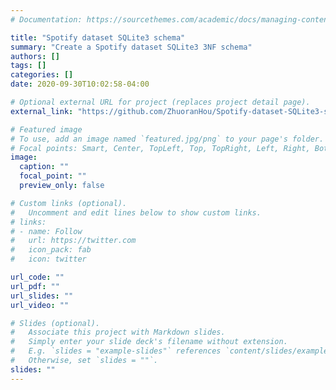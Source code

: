 ```yaml
---
# Documentation: https://sourcethemes.com/academic/docs/managing-content/

title: "Spotify dataset SQLite3 schema"
summary: "Create a Spotify dataset SQLite3 3NF schema"
authors: []
tags: []
categories: []
date: 2020-09-30T10:02:58-04:00

# Optional external URL for project (replaces project detail page).
external_link: "https://github.com/ZhuoranHou/Spotify-dataset-SQLite3-schema"

# Featured image
# To use, add an image named `featured.jpg/png` to your page's folder.
# Focal points: Smart, Center, TopLeft, Top, TopRight, Left, Right, BottomLeft, Bottom, BottomRight.
image:
  caption: ""
  focal_point: ""
  preview_only: false

# Custom links (optional).
#   Uncomment and edit lines below to show custom links.
# links:
# - name: Follow
#   url: https://twitter.com
#   icon_pack: fab
#   icon: twitter

url_code: ""
url_pdf: ""
url_slides: ""
url_video: ""

# Slides (optional).
#   Associate this project with Markdown slides.
#   Simply enter your slide deck's filename without extension.
#   E.g. `slides = "example-slides"` references `content/slides/example-slides.md`.
#   Otherwise, set `slides = ""`.
slides: ""
---
```

